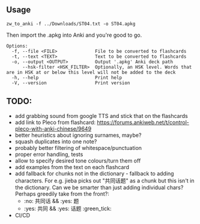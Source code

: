 ## Usage
```console
zw_to_anki -f ../Downloads/ST04.txt -o ST04.apkg
```
Then import the .apkg into Anki and you're good to go.

```console
Options:
  -f, --file <FILE>              File to be converted to flashcards
  -t, --text <TEXT>              Text to be converted to flashcards
  -o, --output <OUTPUT>          Output '.apkg' Anki deck path
      --hsk-filter <HSK_FILTER>  Optionally, an HSK level. Words that are in HSK at or below this level will not be added to the deck
  -h, --help                     Print help
  -V, --version                  Print version
```

## TODO:
 - add grabbing sound from google TTS and stick that on the flashcards
 - add link to Pleco from flashcard: https://forums.ankiweb.net/t/control-pleco-with-anki-chinese/9649
 - better heuristics about ignoring surnames, maybe?
 - squash duplicates into one note?
 - probably better filtering of whitespace/punctuation
 - proper error handling, tests
 - allow to specify desired tone colours/turn them off
 - add examples from the text on each flashcard
 - add fallback for chunks not in the dictionary - fallback to adding characters. For e.g. jieba picks out "共同话题" as a chunk but this isn't in the dictionary. Can we be smarter than just adding individual chars? Perhaps greedily take from the front?:
   - :no: 共同话 && :yes: 题
   - :yes: 共同 && :yes: 话题 :green_tick:
 - CI/CD

